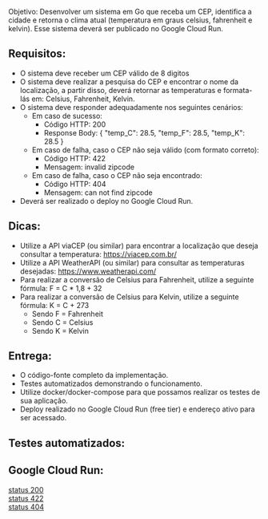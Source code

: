 Objetivo: Desenvolver um sistema em Go que receba um CEP, identifica a cidade e retorna o clima atual (temperatura em graus celsius, fahrenheit e kelvin). Esse sistema deverá ser publicado no Google Cloud Run.

## Requisitos:

- O sistema deve receber um CEP válido de 8 digitos
- O sistema deve realizar a pesquisa do CEP e encontrar o nome da localização, a partir disso, deverá retornar as temperaturas e formata-lás em: Celsius, Fahrenheit, Kelvin.
- O sistema deve responder adequadamente nos seguintes cenários:
  - Em caso de sucesso:
    - Código HTTP: 200
    - Response Body: { "temp_C": 28.5, "temp_F": 28.5, "temp_K": 28.5 }
  - Em caso de falha, caso o CEP não seja válido (com formato correto):
    - Código HTTP: 422
    - Mensagem: invalid zipcode
  - ​​​Em caso de falha, caso o CEP não seja encontrado:
    - Código HTTP: 404
    - Mensagem: can not find zipcode
- Deverá ser realizado o deploy no Google Cloud Run.

## Dicas:

- Utilize a API viaCEP (ou similar) para encontrar a localização que deseja consultar a temperatura: https://viacep.com.br/
- Utilize a API WeatherAPI (ou similar) para consultar as temperaturas desejadas: https://www.weatherapi.com/
- Para realizar a conversão de Celsius para Fahrenheit, utilize a seguinte fórmula: F = C * 1,8 + 32
- Para realizar a conversão de Celsius para Kelvin, utilize a seguinte fórmula: K = C + 273
  - Sendo F = Fahrenheit
  - Sendo C = Celsius
  - Sendo K = Kelvin

## Entrega:

- O código-fonte completo da implementação.
- Testes automatizados demonstrando o funcionamento.
- Utilize docker/docker-compose para que possamos realizar os testes de sua aplicação.
- Deploy realizado no Google Cloud Run (free tier) e endereço ativo para ser acessado.

## Testes automatizados:

## Google Cloud Run:

[status 200](https://weathercloudrun-359373025422.us-central1.run.app/34012690)  
[status 422](https://weathercloudrun-359373025422.us-central1.run.app/340000001)  
[status 404](https://weathercloudrun-359373025422.us-central1.run.app/34000000)  